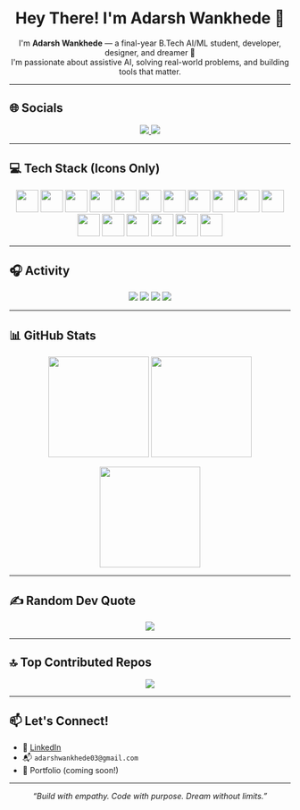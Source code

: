 <h1 align="center">Hey There! I'm Adarsh Wankhede 👋</h1>

<p align="center">
  I'm <strong>Adarsh Wankhede</strong> — a final-year B.Tech AI/ML student, developer, designer, and dreamer 🚀 <br>
  I'm passionate about assistive AI, solving real-world problems, and building tools that matter. 
</p>

---

## 🌐 Socials
<p align="center">
  <a href="https://instagram.com/itsadarsh2083" target="_blank">
    <img src="https://img.shields.io/badge/Instagram-%23E4405F.svg?style=for-the-badge&logo=Instagram&logoColor=white" />
  </a>
  <a href="https://linkedin.com/in/adarshwankhede" target="_blank">
    <img src="https://img.shields.io/badge/LinkedIn-%230077B5.svg?style=for-the-badge&logo=LinkedIn&logoColor=white" />
  </a>
</p>

---

## 💻 Tech Stack (Icons Only)

<p align="center">
  <img src="https://cdn.jsdelivr.net/gh/devicons/devicon/icons/cplusplus/cplusplus-original.svg" height="40"/>
  <img src="https://cdn.jsdelivr.net/gh/devicons/devicon/icons/java/java-original.svg" height="40"/>
  <img src="https://cdn.jsdelivr.net/gh/devicons/devicon/icons/python/python-original.svg" height="40"/>
  <img src="https://cdn.jsdelivr.net/gh/devicons/devicon/icons/powershell/powershell-original.svg" height="40"/>
  <img src="https://cdn.jsdelivr.net/gh/devicons/devicon/icons/firebase/firebase-plain.svg" height="40"/>
  <img src="https://cdn.jsdelivr.net/gh/devicons/devicon/icons/netlify/netlify-original.svg" height="40"/>
  <img src="https://cdn.jsdelivr.net/gh/devicons/devicon/icons/vercel/vercel-original.svg" height="40"/>
  <img src="https://cdn.jsdelivr.net/gh/devicons/devicon/icons/django/django-plain.svg" height="40"/>
  <img src="https://cdn.jsdelivr.net/gh/devicons/devicon/icons/fastapi/fastapi-original.svg" height="40"/>
  <img src="https://cdn.jsdelivr.net/gh/devicons/devicon/icons/flask/flask-original.svg" height="40"/>
  <img src="https://cdn.jsdelivr.net/gh/devicons/devicon/icons/react/react-original.svg" height="40"/>
  <img src="https://cdn.jsdelivr.net/gh/devicons/devicon/icons/mysql/mysql-original.svg" height="40"/>
  <img src="https://cdn.jsdelivr.net/gh/devicons/devicon/icons/canva/canva-original.svg" height="40"/>
  <img src="https://cdn.jsdelivr.net/gh/devicons/devicon/icons/matplotlib/matplotlib-original.svg" height="40"/>
  <img src="https://cdn.jsdelivr.net/gh/devicons/devicon/icons/numpy/numpy-original.svg" height="40"/>
  <img src="https://cdn.jsdelivr.net/gh/devicons/devicon/icons/pandas/pandas-original.svg" height="40"/>
  <img src="https://cdn.jsdelivr.net/gh/devicons/devicon/icons/scikit-learn/scikit-learn-original.svg" height="40"/>
</p>



---

## 🎧 Activity
<p align="center">
  <img src="https://img.shields.io/badge/Currently-learning%20NLP-blue?style=for-the-badge" />
  <img src="https://img.shields.io/badge/Reading-AI%20for%20People%20Not%20Robots-yellow?style=for-the-badge" />
  <img src="https://img.shields.io/badge/Coding-Python-blue?style=for-the-badge" />
  <img src="https://img.shields.io/badge/Listening-to%2090s%20music-ff69b4?style=for-the-badge" />
</p>

---

## 📊 GitHub Stats

<p align="center">
  <img src="https://github-readme-stats.vercel.app/api?username=adarshw20&show_icons=true&theme=radical" height="180"/>
  <img src="https://nirzak-streak-stats.vercel.app/?user=adarshw20&theme=radical&hide_border=true" height="180"/>
</p>

<p align="center">
  <img src="https://github-readme-stats.vercel.app/api/top-langs/?username=adarshw20&layout=compact&theme=radical&hide_border=true" height="180"/>
</p>

---

## ✍️ Random Dev Quote

<p align="center">
  <img src="https://quotes-github-readme.vercel.app/api?type=horizontal&theme=dark" />
</p>

---

## 🔝 Top Contributed Repos

<p align="center">
  <img src="https://github-contributor-stats.vercel.app/api?username=adarshw20&limit=5&theme=dark&combine_all_yearly_contributions=true" />
</p>

---

## 📫 Let's Connect!

- 💼 [LinkedIn](https://linkedin.com/in/adarshwankhede)  
- 📬 `adarshwankhede03@gmail.com`  
- 🌱 Portfolio (coming soon!)

---

<p align="center"><i>“Build with empathy. Code with purpose. Dream without limits.”</i></p>

<!-- Proudly created with GPRM (https://gprm.itsvg.in) -->
